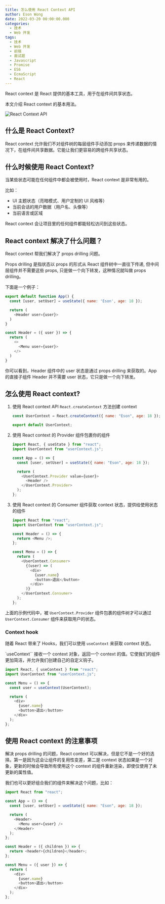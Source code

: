 ```yaml
---
title: 怎么使用 React Context API
author: Eson Wong
date: 2022-03-20 00:00:00.000
categories:
  - 技术
  - Web 开发
tags:
  - 技术
  - Web 开发
  - 前端
  - 面试题
  - Javascript
  - Promise
  - ES6
  - EcmaScript
  - React
---
```


React context 是 React 提供的基本工具，用于在组件间共享状态。

本文介绍 React context 的基本用法。

![React Context API](/asset/react-context-api.jpg)

<!-- more -->

## 什么是 React Context?

React context 允许我们不对组件树的每层组件手动添加 props 来传递数据的情况下，在组件间共享数据。它能让我们更容易的跨组件共享状态。

## 什么时候使用 React Context?

当某些状态可能在任何组件中都会被使用时，React context 是非常有用的。

比如：

- UI 主题状态（亮暗模式、用户定制的 UI 风格等）
- 当前会话的用户数据（用户名、头像等）
- 当前语言或区域

React context 会让项目里的任何组件都能轻松访问到这些状态。

## React context 解决了什么问题？

React context 帮我们解决了 props drilling 问题。

Props drilling 是指状态以 props 的形式从 React 组件树中一直往下传递, 但中间层组件并不需要这些 props, 只是做一个向下转发，这种情况就叫做 props drilling。

下面是一个例子：

```javascript
export default function App() {
  const [user, setUser] = useState({ name: 'Eson', age: 18 });

  return (
    <Header user={user}>
  )
}

const Header = ({ user }) => {
  return (
    <>
      <Menu user={user}>
    </>
  )
}
```

你可以看到，Header 组件中的 user 状态是通过 props drilling 来获取的。App 的直接子组件 Header 并不需要 user 状态，它只是做一个向下转发。

## 怎么使用 React context?

1. 使用 React context API `React.createContext` 方法创建 context

   ```javascript
   const UserContext = React.createContext({ name: "Eson", age: 18 }); // 第一个参数是默认值

   export default UserContext;
   ```

2. 使用 React context 的 Provider 组件包裹你的组件

   ```javascript
   import React, { useState } from "react";
   import UserContext from "userContext.js";

   const App = () => {
     const [user, setUser] = useState({ name: "Eson", age: 18 });

     return (
       <UserContext.Provider value={user}>
         <Header />
       </UserContext.Provider>
     );
   };
   ```

3. 使用 React context 的 Consumer 组件获取 context 状态，提供给使用状态的组件

   ```javascript
   import React from "react";
   import UserContext from "userContext.js";

   const Header = () => {
     return <Menu />;
   };

   const Menu = () => {
     return (
       <UserContext.Consumer>
         {(user) => (
           <div>
             {user.name}
             <button>退出</button>
           </div>
         )}
       </UserContext.Consumer>
     );
   };
   ```

上面的示例代码中，被 `UserContext.Provider` 组件包裹的组件树才可以通过 `UserContext.Consumer` 组件来获取用户的状态。

### Context hook

随着 React 带来了 Hooks，我们可以使用 `useContext` 来获取 context 状态。

`useContext`` 接收一个 context 对象，返回一个 context 的值。它使我们的组件更加简洁，并允许我们创建自己的自定义钩子。

```javascript
import React, { useContext } from "react";
import UserContext from "userContext.js";

const Menu = () => {
  const user = useContext(UserContext);

  return (
    <div>
      {user.name}
      <button>退出</button>
    </div>
  );
};
```

## 使用 React context 的注意事项

解决 props drilling 的问题，React context 可以解决，但是它不是一个好的选择。第一是因为这会让组件的复用性变差，第二是 context 状态如果是一个对象，更新的时候会导致所有使用这个 context 的组件重新渲染，即使仅使用了未更新的属性值。

我们也可以更好组合我们的组件来解决这个问题，比如：

```javascript
import React from "react";

const App = () => {
  const [user, setUser] = useState({ name: "Eson", age: 18 });

  return (
    <Header>
      <Menu user={user} />
    </Header>
  );
};

const Header = ({ children }) => {
  return <header>{children}</header>;
};

const Menu = ({ user }) => {
  return (
    <div>
      {user.name}
      <button>退出</button>
    </div>
  );
};
```

[react context for beginners – the complete guide (2021)]: https://www.freecodecamp.org/news/react-context-for-beginners/
